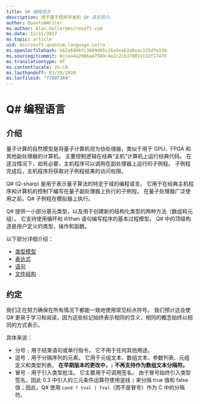 ```yaml
---
title: Q# 编程语言
description: 用于量子程序开发的 Q# 语言简介。
author: QuantumWriter
ms.author: Alan.Geller@microsoft.com
ms.date: 12/11/2017
ms.topic: article
uid: microsoft.quantum.language.intro
ms.openlocfilehash: b62e6866fc3609d95c26a5eab2a6eac325dfe330
ms.sourcegitcommit: 6ccea4a2006a47569c4e2c2cb37001e132f17476
ms.translationtype: HT
ms.contentlocale: zh-CN
ms.lasthandoff: 02/28/2020
ms.locfileid: "77907369"
---
```

# <a name="the-q-programming-language"></a>Q# 编程语言

## <a name="introduction"></a>介绍

量子计算的自然模型是将量子计算机视为协处理器，类似于用于 GPU、FPGA 和其他副处理器的计算机。
主要控制逻辑在经典“主机”计算机上运行经典代码。
在适当情况下，如有必要，主机程序可以调用在副处理器上运行的子例程。
子例程完成后，主机程序将获取对子例程结果的访问权限。

Q# (Q-sharp) 是用于表示量子算法的特定于域的编程语言。
它用于在经典主机程序和计算机的控制下编写在量子副处理器上执行的子例程。
在量子处理器广泛使用之前，Q# 子例程在模拟器上执行。

Q# 提供一小部分基元类型，以及用于创建新的结构化类型的两种方法（数组和元组）。
它支持使用循环和 if/then 语句编写程序的基本过程模型。
Q# 中的顶级构造是用户定义的类型、操作和函数。

以下部分详细介绍：
- [类型模型](xref:microsoft.quantum.language.type-model)
- [表达式](xref:microsoft.quantum.language.expressions)
- [语句](xref:microsoft.quantum.language.statements)
- [文件结构](xref:microsoft.quantum.language.file-structure)

## <a name="conventions"></a>约定

我们正在努力确保在所有情况下都能一致地使用常见标点符号。
我们预计这会使 Q# 更易于学习和阅读，因为这些标记始终表示相同的含义，相同的概念始终以相同的方式表示。

具体来说：

- 分号 `;` 用于结束语句或单行指令。
  它不用于任何其他用途。
- 逗号 `,` 用于分隔序列的元素。 它用于元组文本、数组文本、参数列表、元组定义和类型列表。 **在早期版本的更改中，`;` 不再支持作为数组文本分隔符。**
- 冒号 `:` 用于引入类型批注。 它主要用于可调用签名。
  由于冒号始终引入类型签名，因此 0.3 中引入的三元条件运算符使用竖线 `|` 来分隔 true 值和 false 值；因此，Q# 使用 `cond ? tval | fval`（而不是冒号）作为 C 中的分隔符。
  
